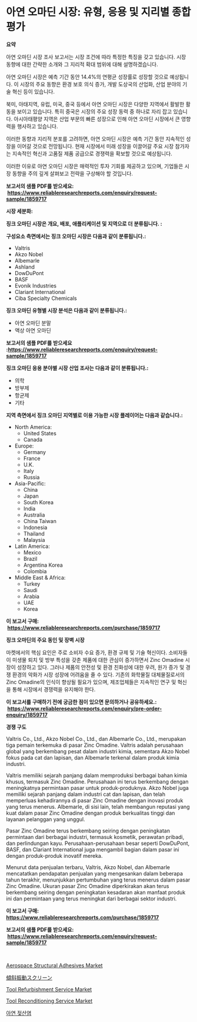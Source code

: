 <p><h1>아연 오마딘 시장: 유형, 응용 및 지리별 종합 평가</h1></p><p><strong>요약</strong></p>
<p><p>아연 오마딘 시장 조사 보고서는 시장 조건에 따라 특정한 특징을 갖고 있습니다. 시장 동향에 대한 간략한 소개와 그 지리적 확대 범위에 대해 설명하겠습니다.</p><p>아연 오마딘 시장은 예측 기간 동안 14.4%의 연평균 성장률로 성장할 것으로 예상됩니다. 이 시장의 주요 동향은 환경 보호 의식 증가, 개발 도상국의 산업화, 산업 분야의 기술 혁신 등이 있습니다.</p><p>북미, 아태지역, 유럽, 미국, 중국 등에서 아연 오마딘 시장은 다양한 지역에서 활발한 활동을 보이고 있습니다. 특히 중국은 시장의 주요 성장 동력 중 하나로 자리 잡고 있습니다. 아시아태평양 지역은 산업 부문의 빠른 성장으로 인해 아연 오마딘 시장에서 큰 영향력을 행사하고 있습니다.</p><p>이러한 동향과 지리적 분포를 고려하면, 아연 오마딘 시장은 예측 기간 동안 지속적인 성장을 이어갈 것으로 전망됩니다. 현재 시장에서 미래 성장을 이끌어갈 주요 시장 참가자는 지속적인 혁신과 고품질 제품 공급으로 경쟁력을 확보할 것으로 예상됩니다.</p><p>이러한 이유로 아연 오마딘 시장은 매력적인 투자 기회를 제공하고 있으며, 기업들은 시장 동향을 주의 깊게 살펴보고 전략을 구상해야 할 것입니다.</p></p>
<p><strong>보고서의 샘플 PDF를 받으세요: &nbsp;<a href="https://www.reliableresearchreports.com/enquiry/request-sample/1859717">https://www.reliableresearchreports.com/enquiry/request-sample/1859717</a></strong></p>
<p><strong>시장 세분화:</strong></p>
<p><strong> 징크 오마딘 시장은 개요, 배포, 애플리케이션 및 지역으로 더 분류됩니다. :</strong></p>
<p><strong>구성요소 측면에서는 징크 오마딘 시장은 다음과 같이 분류됩니다.:</strong></p>
<p><ul><li>Valtris</li><li>Akzo Nobel</li><li>Albemarle</li><li>Ashland</li><li>DowDuPont</li><li>BASF</li><li>Evonik Industries</li><li>Clariant International</li><li>Ciba Specialty Chemicals</li></ul></p>
<p><strong> 징크 오마딘 유형별 시장 분석은 다음과 같이 분류됩니다.:</strong></p>
<p><ul><li>아연 오마딘 분말</li><li>액상 아연 오마딘</li></ul></p>
<p><strong>보고서의 샘플 PDF를 받으세요 :<a href="https://www.reliableresearchreports.com/enquiry/request-sample/1859717">https://www.reliableresearchreports.com/enquiry/request-sample/1859717</a></strong></p>
<p><strong> 징크 오마딘 응용 분야별 시장 산업 조사는 다음과 같이 분류됩니다.:</strong></p>
<p><ul><li>의학</li><li>방부제</li><li>항균제</li><li>기타</li></ul></p>
<p><strong>지역 측면에서 징크 오마딘 지역별로 이용 가능한 시장 플레이어는 다음과 같습니다.:</strong></p>
<p><ul>
    <li>
        North America:
        <ul>
            <li>United States</li>
            <li>Canada</li>
        </ul>
    </li>
    <li>
        Europe:
        <ul>
            <li>Germany</li>
            <li>France</li>
            <li>U.K.</li>
            <li>Italy</li>
            <li>Russia</li>
        </ul>
    </li>
    <li>
        Asia-Pacific:
        <ul>
            <li>China</li>
            <li>Japan</li>
            <li>South Korea</li>
            <li>India</li>
            <li>Australia</li>
            <li>China Taiwan</li>
            <li>Indonesia</li>
            <li>Thailand</li>
            <li>Malaysia</li>
        </ul>
    </li>
    <li>
        Latin America:
        <ul>
            <li>Mexico</li>
            <li>Brazil</li>
            <li>Argentina Korea</li>
            <li>Colombia</li>
        </ul>
    </li>
    <li>
        Middle East & Africa:
        <ul>
            <li>Turkey</li>
            <li>Saudi</li>
            <li>Arabia</li>
            <li>UAE</li>
            <li>Korea</li>
        </ul>
    </li>
    </ul></p>
<p><strong>이 보고서 구매: &nbsp;<a href="https://www.reliableresearchreports.com/purchase/1859717">https://www.reliableresearchreports.com/purchase/1859717</a></strong></p>
<p><strong>징크 오마딘의 주요 동인 및 장벽 시장</strong></p>
<p><p>마켓에서의 핵심 요인은 주로 소비자 수요 증가, 환경 규제 및 기술 혁신이다. 소비자들이 미생물 퇴치 및 방부 특성을 갖춘 제품에 대한 관심이 증가하면서 Zinc Omadine 시장이 성장하고 있다. 그러나 제품의 안전성 및 환경 친화성에 대한 우려, 원가 증가 및 경쟁 환경의 악화가 시장 성장에 어려움을 줄 수 있다. 기존의 화학물질 대체물질로서의 Zinc Omadine의 인식이 향상될 필요가 있으며, 제조업체들은 지속적인 연구 및 혁신을 통해 시장에서 경쟁력을 유지해야 한다.</p></p>
<p><strong>이 보고서를 구매하기 전에 궁금한 점이 있으면 문의하거나 공유하세요.: &nbsp;<a href="https://www.reliableresearchreports.com/enquiry/pre-order-enquiry/1859717">https://www.reliableresearchreports.com/enquiry/pre-order-enquiry/1859717</a></strong></p>
<p><strong>경쟁 구도</strong></p>
<p><p>Valtris Co., Ltd., Akzo Nobel Co., Ltd., dan Albemarle Co., Ltd., merupakan tiga pemain terkemuka di pasar Zinc Omadine. Valtris adalah perusahaan global yang berkembang pesat dalam industri kimia, sementara Akzo Nobel fokus pada cat dan lapisan, dan Albemarle terkenal dalam produk kimia industri.</p><p>Valtris memiliki sejarah panjang dalam memproduksi berbagai bahan kimia khusus, termasuk Zinc Omadine. Perusahaan ini terus berkembang dengan meningkatnya permintaan pasar untuk produk-produknya. Akzo Nobel juga memiliki sejarah panjang dalam industri cat dan lapisan, dan telah memperluas kehadirannya di pasar Zinc Omadine dengan inovasi produk yang terus menerus. Albemarle, di sisi lain, telah membangun reputasi yang kuat dalam pasar Zinc Omadine dengan produk berkualitas tinggi dan layanan pelanggan yang unggul.</p><p>Pasar Zinc Omadine terus berkembang seiring dengan peningkatan permintaan dari berbagai industri, termasuk kosmetik, perawatan pribadi, dan perlindungan kayu. Perusahaan-perusahaan besar seperti DowDuPont, BASF, dan Clariant International juga mengambil bagian dalam pasar ini dengan produk-produk inovatif mereka.</p><p>Menurut data penjualan terbaru, Valtris, Akzo Nobel, dan Albemarle mencatatkan pendapatan penjualan yang mengesankan dalam beberapa tahun terakhir, menunjukkan pertumbuhan yang terus menerus dalam pasar Zinc Omadine. Ukuran pasar Zinc Omadine diperkirakan akan terus berkembang seiring dengan peningkatan kesadaran akan manfaat produk ini dan permintaan yang terus meningkat dari berbagai sektor industri.</p></p>
<p><strong>이 보고서 구매: &nbsp; <a href="https://www.reliableresearchreports.com/purchase/1859717">https://www.reliableresearchreports.com/purchase/1859717</a></strong></p>
<p><strong>보고서의 샘플 PDF를 받으세요: &nbsp;<a href="https://www.reliableresearchreports.com/enquiry/request-sample/1859717">https://www.reliableresearchreports.com/enquiry/request-sample/1859717</a></strong><strong></strong></p>
<p>&nbsp;</p>
<p><p><a href="https://github.com/rahu1506/Market-Research-Report-List-3/blob/main/aerospace-structural-adhesives-market.md">Aerospace Structural Adhesives Market</a></p><p><a href="https://medium.com/@vivakuvalis2005/%E5%82%BE%E6%96%9C%E6%8C%AF%E5%8B%95%E3%82%B9%E3%82%AF%E3%83%AA%E3%83%BC%E3%83%B3%E5%B8%82%E5%A0%B4%E3%81%AE%E3%83%88%E3%83%AC%E3%83%B3%E3%83%89%E3%81%A8%E5%B8%82%E5%A0%B4%E5%88%86%E6%9E%90%E3%81%AF-2024%E5%B9%B4%E3%81%8B%E3%82%892031%E5%B9%B4%E3%81%BE%E3%81%A7%E3%81%AE%E4%BA%88%E6%B8%AC%E3%81%95%E3%82%8C%E3%81%A6%E3%81%84%E3%81%BE%E3%81%99-1ec615cfa9ca">傾斜振動スクリーン</a></p><p><a href="https://issuu.com/reportprime-2/docs/tool-refurbishment-service-market-size-2030.pptx">Tool Refurbishment Service Market</a></p><p><a href="https://issuu.com/reportprime-2/docs/tool-reconditioning-service-market-size-2030.pptx">Tool Reconditioning Service Market</a></p><p><a href="https://github.com/mpodehpw07370073/Market-Research-Report-List-1/blob/main/6226439192503.md">아연 젖산염</a></p></p>